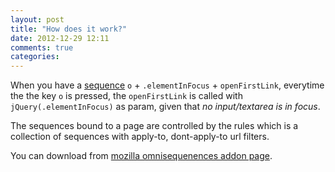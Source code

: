 ```yaml
---
layout: post
title: "How does it work?"
date: 2012-12-29 12:11
comments: true
categories: 
---
```


When you have a [sequence][sequence] `o` + `.elementInFocus` + `openFirstLink`, everytime the the key `o` is pressed, the `openFirstLink` is called with `jQuery(.elementInFocus)` as param, given that _no input/textarea is in focus_.

The sequences bound to a page are controlled by the rules which is a collection of sequences with apply-to, dont-apply-to url filters.
  
You can download from [mozilla omnisequenences addon page][omnisequenences].

[omnisequenences]:https://addons.mozilla.org/en-US/firefox/addon/omnisequences/ "omnisequences"	
[sequence]:/blog/2012/12/29/what-is-a-sequence/ "What is a sequence?"	